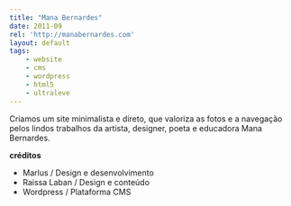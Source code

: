 ```yaml
---
title: "Mana Bernardes"
date: 2011-09
rel: 'http://manabernardes.com'
layout: default
tags:
	- website
	- cms
	- wordpress
	- html5
	- ultraleve
---
```


Criamos um site minimalista e direto, que valoriza as fotos e a navegação pelos lindos trabalhos da artista, designer, poeta e educadora Mana Bernardes.

**créditos**

- Marlus / Design e desenvolvimento
- Raissa Laban / Design e conteúdo
- Wordpress / Plataforma CMS